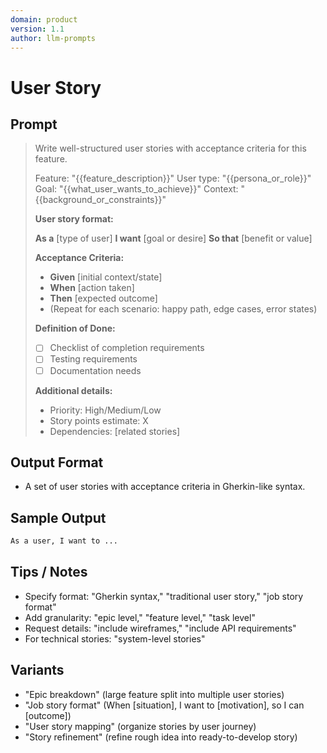 ```yaml
---
domain: product
version: 1.1
author: llm-prompts
---
```


# User Story

## Prompt
> Write well-structured user stories with acceptance criteria for this feature.
>
> Feature: "{{feature_description}}"
> User type: "{{persona_or_role}}"
> Goal: "{{what_user_wants_to_achieve}}"
> Context: "{{background_or_constraints}}"
>
> **User story format:**
>
> **As a** [type of user]
> **I want** [goal or desire]
> **So that** [benefit or value]
>
> **Acceptance Criteria:**
> - **Given** [initial context/state]
> - **When** [action taken]
> - **Then** [expected outcome]
> - (Repeat for each scenario: happy path, edge cases, error states)
>
> **Definition of Done:**
> - [ ] Checklist of completion requirements
> - [ ] Testing requirements
> - [ ] Documentation needs
>
> **Additional details:**
> - Priority: High/Medium/Low
> - Story points estimate: X
> - Dependencies: [related stories]
## Output Format
- A set of user stories with acceptance criteria in Gherkin-like syntax.
## Sample Output
```markdown
As a user, I want to ...
```
## Tips / Notes
- Specify format: "Gherkin syntax," "traditional user story," "job story format"
- Add granularity: "epic level," "feature level," "task level"
- Request details: "include wireframes," "include API requirements"
- For technical stories: "system-level stories"
## Variants
- "Epic breakdown" (large feature split into multiple user stories)
- "Job story format" (When [situation], I want to [motivation], so I can [outcome])
- "User story mapping" (organize stories by user journey)
- "Story refinement" (refine rough idea into ready-to-develop story)
